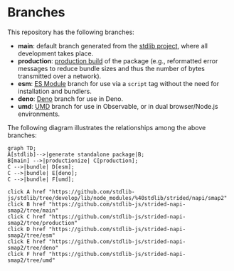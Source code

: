 <!--

@license Apache-2.0

Copyright (c) 2022 The Stdlib Authors.

Licensed under the Apache License, Version 2.0 (the "License");
you may not use this file except in compliance with the License.
You may obtain a copy of the License at

    http://www.apache.org/licenses/LICENSE-2.0

Unless required by applicable law or agreed to in writing, software
distributed under the License is distributed on an "AS IS" BASIS,
WITHOUT WARRANTIES OR CONDITIONS OF ANY KIND, either express or implied.
See the License for the specific language governing permissions and
limitations under the License.

-->

# Branches

This repository has the following branches:

-   **main**: default branch generated from the [stdlib project][stdlib-url], where all development takes place.
-   **production**: [production build][production-url] of the package (e.g., reformatted error messages to reduce bundle sizes and thus the number of bytes transmitted over a network).
-   **esm**: [ES Module][esm-url] branch for use via a `script` tag without the need for installation and bundlers.
-   **deno**: [Deno][deno-url] branch for use in Deno.
-   **umd**: [UMD][umd-url] branch for use in Observable, or in dual browser/Node.js environments.

The following diagram illustrates the relationships among the above branches:

```mermaid
graph TD;
A[stdlib]-->|generate standalone package|B;
B[main] -->|productionize| C[production];
C -->|bundle| D[esm];
C -->|bundle| E[deno];
C -->|bundle| F[umd];

click A href "https://github.com/stdlib-js/stdlib/tree/develop/lib/node_modules/%40stdlib/strided/napi/smap2"
click B href "https://github.com/stdlib-js/strided-napi-smap2/tree/main"
click C href "https://github.com/stdlib-js/strided-napi-smap2/tree/production"
click D href "https://github.com/stdlib-js/strided-napi-smap2/tree/esm"
click E href "https://github.com/stdlib-js/strided-napi-smap2/tree/deno"
click F href "https://github.com/stdlib-js/strided-napi-smap2/tree/umd"
```

[stdlib-url]: https://github.com/stdlib-js/stdlib/tree/develop/lib/node_modules/%40stdlib/strided/napi/smap2
[production-url]: https://github.com/stdlib-js/strided-napi-smap2/tree/production
[deno-url]: https://github.com/stdlib-js/strided-napi-smap2/tree/deno
[umd-url]: https://github.com/stdlib-js/strided-napi-smap2/tree/umd
[esm-url]: https://github.com/stdlib-js/strided-napi-smap2/tree/esm